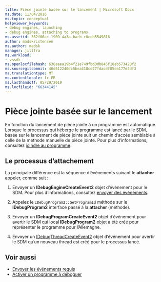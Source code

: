 ```yaml
---
title: Pièce jointe basée sur le lancement | Microsoft Docs
ms.date: 11/04/2016
ms.topic: conceptual
helpviewer_keywords:
- debug engines, launching
- debug engines, attaching to programs
ms.assetid: 362f00ac-1909-4a3a-bacb-c0ceb5549816
author: madskristensen
ms.author: madsk
manager: jillfra
ms.workload:
- vssdk
ms.openlocfilehash: 638eaea19b4f21e749fbd3db845f18eb573420f2
ms.sourcegitcommit: 40d612240dc5bea418cd27fdacdf85ea177e2df3
ms.translationtype: MT
ms.contentlocale: fr-FR
ms.lasthandoff: 05/29/2019
ms.locfileid: "66344145"
---
```

# <a name="launch-based-attachment"></a>Pièce jointe basée sur le lancement
En fonction du lancement de pièce jointe à un programme est automatique. Lorsque le processus qui héberge le programme est lancé par le SDM, basée sur le lancement de pièce jointe suit un chemin d’accès semblable à celle de la méthode manuelle de pièce jointe. Pour plus d’informations, consultez [joindre au programme](../../extensibility/debugger/attaching-to-the-program.md).

## <a name="the-attaching-process"></a>Le processus d’attachement
 La principale différence est la séquence d’événements suivant le **attacher** appeler, comme suit :

1. Envoyer un **IDebugEngineCreateEvent2** objet d’événement pour le SDM. Pour plus d’informations, consultez [envoyer des événements](../../extensibility/debugger/sending-events.md).

2. Appelez le `IDebugProgram2::GetProgramId` méthode sur le **IDebugProgram2** interface passé à la **attacher** (méthode).

3. Envoyer un **IDebugProgramCreateEvent2** objet d’événement pour avertir le SDM qui local **IDebugProgram2** objet a été créé pour représenter le programme pour l’Allemagne.

4. Envoyer un [IDebugThreadCreateEvent2](../../extensibility/debugger/reference/idebugthreadcreateevent2.md) objet d’événement pour avertir le SDM qu’un nouveau thread est créé pour le processus lancé.

## <a name="see-also"></a>Voir aussi
- [Envoyer les événements requis](../../extensibility/debugger/sending-the-required-events.md)
- [Activer un programme à déboguer](../../extensibility/debugger/enabling-a-program-to-be-debugged.md)